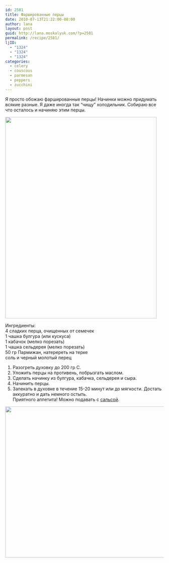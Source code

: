 ```yaml
---
id: 2581
title: Фаршированные перцы
date: 2010-07-13T21:22:00-08:00
author: lana
layout: post
guid: http://lana.moskalyuk.com/?p=2581
permalink: /recipe/2581/
ljID:
  - "1324"
  - "1324"
  - "1324"
categories:
  - celery
  - couscous
  - parmesan
  - peppers
  - zucchini
---
```

Я просто обожаю фаршированные перцы! Начинки можно придумать всякие разные. Я даже иногда так &#8220;чищу&#8221; холодильник. Собираю все что осталось и начиняю этим перцы.

<img loading="lazy" class="alignnone" title="stuffed peppers" src="http://farm5.static.flickr.com/4093/4792526922_4f97f0fd43_z.jpg" alt="" width="481" height="640" /> 

Ингредиенты:  
4 сладких перца, очищенных от семечек  
1 чашка булгура (или кускуса)  
1 кабачок (мелко порезать)  
1 чашка сельдерея (мелко порезать)  
50 гр Пармижан, натеререть на терке  
соль и черный молотый перец

1. Разогреть духовку до 200 гр С.  
2. Уложить перцы на противень, побрызгать маслом.  
3. Сделать начинку из булгура, кабачка, сельдерея и сыра.  
4. Начинить перцы.  
5. Запекать в духовке в течение 15-20 минут или до мягкости. Достать аккуратно и дать немного остыть.  
Приятного аппетита! Можно подавать с [сальсой](http://lanamoskalyuk.livejournal.com/338689.html).

<img loading="lazy" class="alignnone" title="stuffed peppers" src="http://farm5.static.flickr.com/4093/4792525416_ef8d5e52c5_z.jpg" alt="" width="640" height="480" />